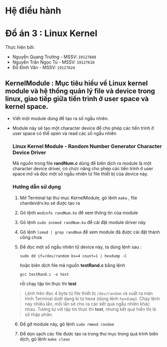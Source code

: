 # Hệ điều hành

# Đồ án 3 : Linux Kernel

Thực hiện bởi: 	
* Nguyễn Quang Trường - MSSV: `19127608`
* Nguyễn Trần Ngọc Tú - MSSV: `19127610`
* Đỗ Đình Văn         - MSSV: `19127624` 

## KernelModule : Mục tiêu hiểu về Linux kernel module và hệ thống quản lý file và device trong linux, giao tiếp giữa tiến trình ở user space và kernel space.
- Viết một module dùng để tạo ra số ngẫu nhiên.
- Module này sẽ tạo một character device để cho phép các tiến trình ở user space có thể open và read các số ngẫu nhiên
   ### Linux Kernel Module - Random Number Generator Character Device Driver
   Mã nguồn trong file **randNum.c** dùng để biên dịch ra module là một character device driver, có chức năng cho phép các tiến trình ở user space mở và đọc một số ngẫu nhiên từ file thiết bị của device này.

   ### Hướng dẫn sử dụng
   1. Mở Terminal tại thư mục KernelModule, gõ lệnh `make` , file chardevdrv.ko sẽ được tạo ra
   
   2. Gõ lệnh `modinfo randNum.ko` để xem thông tin của module
   
   3. Gõ lệnh `sudo insmod randNum.ko` để cài đặt module driver này
   
   4. Gõ lệnh `lsmod | grep randNum` để xem module đã được cài đặt thành công chưa
   
   5. Để đọc một số ngẫu nhiên từ device này, ta dùng lệnh sau :
	   ```
      sudo dd if=/dev/random bs=4 count=1 | hexdump -C      
      ```
      hoặc biên dịch file mã nguồn **testRand.c** bằng lệnh
      ```  	
      gcc testRand.c -o test
      ```
      rồi chạy tập tin thực thi **test** 
   	
   	>Lệnh trên đọc 4 byte từ file thiết bị `/dev/random` và xuất ra màn hình Terminal dưới dạng kí tự hexa (dùng lệnh `hexdump`). Chạy lệnh này nhiều lần, mỗi lần sẽ cho ra các kết quả ngẫu nhiên khác nhau. Tương tự với tập tin thực thi **test**, nhưng kết quả hiển thị là số thập phân.
   	
   6. Để gỡ module này, gõ lệnh `sudo rmmod random`
   
   7. Để dọn sạch các file được tạo ra trong thư mục trong quá trình biên dịch, gõ lệnh `make clean`

